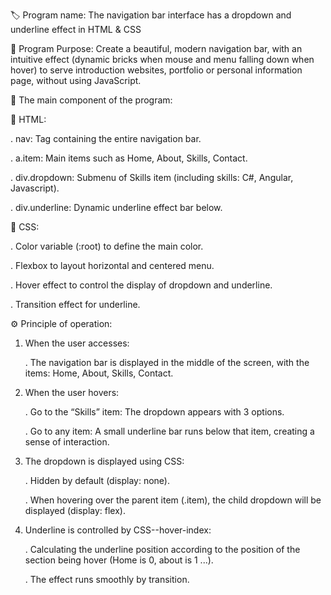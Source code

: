 🏷️ Program name: The navigation bar interface has a dropdown and underline effect in HTML & CSS

🎯 Program Purpose: Create a beautiful, modern navigation bar, with an intuitive effect (dynamic bricks when mouse and menu falling down when hover) to serve introduction websites, portfolio or personal information page, without using JavaScript.

🧩 The main component of the program:

📄 HTML:

  . nav: Tag containing the entire navigation bar.

  . a.item: Main items such as Home, About, Skills, Contact.

  . div.dropdown: Submenu of Skills item (including skills: C#, Angular, Javascript).

  . div.underline: Dynamic underline effect bar below.

🎨 CSS:

  . Color variable (:root) to define the main color.

  . Flexbox to layout horizontal and centered menu.

  . Hover effect to control the display of dropdown and underline.

  . Transition effect for underline.

⚙️ Principle of operation:

  1. When the user accesses:

     . The navigation bar is displayed in the middle of the screen, with the items: Home, About, Skills, Contact.

  2. When the user hovers:

     . Go to the “Skills” item: The dropdown appears with 3 options.

     . Go to any item: A small underline bar runs below that item, creating a sense of interaction.

  3. The dropdown is displayed using CSS:

     . Hidden by default (display: none).

     . When hovering over the parent item (.item), the child dropdown will be displayed (display: flex).

  4. Underline is controlled by CSS--hover-index:

     . Calculating the underline position according to the position of the section being hover (Home is 0, about is 1 ...).

     . The effect runs smoothly by transition.
